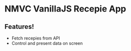 # NMVC VanillaJS Recepie App

## Features!

- Fetch recepies from API
- Control and present data on screen
